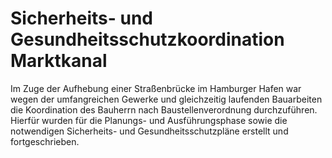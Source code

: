 # Sicherheits- und Gesundheitsschutzkoordination Marktkanal

Im Zuge der Aufhebung einer Straßenbrücke im Hamburger Hafen war wegen der umfangreichen Gewerke und gleichzeitig laufenden Bauarbeiten die Koordination des Bauherrn nach Baustellenverordnung durchzuführen. Hierfür wurden für die Planungs- und Ausführungsphase sowie die notwendigen Sicherheits- und Gesundheitsschutzpläne erstellt und fortgeschrieben.